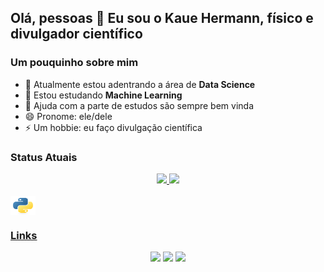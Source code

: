 ## Olá, pessoas 👋 Eu sou o Kaue Hermann, físico e divulgador científico
### Um pouquinho sobre mim
- 🔭 Atualmente estou adentrando a área de **Data Science**
- 🌱 Estou estudando **Machine Learning**
- 🤔 Ajuda com a parte de estudos são sempre bem vinda
- 😄 Pronome: ele/dele
- ⚡ Um hobbie: eu faço divulgação científica

### Status Atuais
<div align="center">
  <a href="https://github.com/KaueAbbe">
  <img  height="180em" src="https://github-readme-stats.vercel.app/api?username=KaueAbbe&show_icons=true&theme=radical&include_all_commits=true&count_private=true"/>
  <img  height="180em" src="https://github-readme-stats.vercel.app/api/top-langs/?username=KaueAbbe&layout=compact&langs_count=7&theme=radical"/>
</div>
  
  
  </div>
<div style="display: inline_block"><br>
  <img align="center" alt="Rafa-Python" height="30" width="40" src="https://raw.githubusercontent.com/devicons/devicon/master/icons/python/python-original.svg"
</div>
  

  ### Links
 

<div align = "center"> 
  <a href="https://www.instagram.com/cienciaeanimacao/" target="_blank"><img src="https://img.shields.io/badge/-Instagram-%23E4405F?style=for-the-badge&logo=instagram&logoColor=white" target="_blank"></a>
  <a href = "mailto:kaueabbehausen@hotmail.com"><img src="https://img.shields.io/badge/Microsoft_Outlook-0078D4?style=for-the-badge&logo=microsoft-outlook&logoColor=white" target="_blank"></a>
  <a href="https://www.linkedin.com/in/kaue-abbehausen-5b1922165/" target="_blank"><img src="https://img.shields.io/badge/-LinkedIn-%230077B5?style=for-the-badge&logo=linkedin&logoColor=white" target="_blank"></a> 
 
 
</div>
